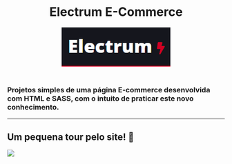 <h1 align="center">Electrum E-Commerce</h1>
 
<div align="center">
    <img width="50%" src="img/electrum-logo.png">
</div>

<br>

<h3>Projetos simples de uma página E-commerce desenvolvida com HTML e SASS, com o intuito de praticar este novo conhecimento.</h3>

---

<h2>Um pequena tour pelo site! 🚀</h2>

<img src="img/electrum.gif">
